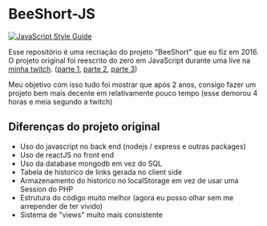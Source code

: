 # BeeShort-JS

[![JavaScript Style Guide](https://img.shields.io/badge/code_style-standard-brightgreen.svg)](https://standardjs.com)

Esse repositório é uma recriação do projeto "BeeShort" que eu fiz em 2016.
O projeto original foi reescrito do zero em JavaScript durante uma live na [minha twitch](https://www.twitch.tv/beecoding). ([parte 1](https://www.twitch.tv/videos/291015865), [parte 2](https://www.twitch.tv/videos/291026247), [parte 3](https://www.twitch.tv/videos/291126476))

Meu objetivo com isso tudo foi mostrar que após 2 anos, consigo fazer um projeto bem mais decente em relativamente pouco tempo (esse demorou 4 horas e meia segundo a twitch)

## Diferenças do projeto original

- Uso do javascript no back end (nodejs / express e outras packages)
- Uso de reactJS no front end
- Uso da database mongodb em vez do SQL
- Tabela de historico de links gerada no client side
- Armazenamento do historico no localStorage em vez de usar uma Session do PHP
- Estrutura do código muito melhor (agora eu posso olhar sem me arrepender de ter vivido)
- Sistema de "views" muito mais consistente
